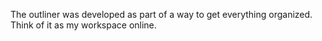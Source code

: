 The outliner was developed as part of a way to get everything organized. Think of 
it as my workspace online.
